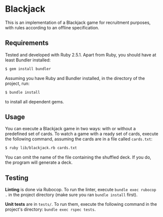# Blackjack

This is an implementation of a Blackjack game for recruitment purposes, with rules according to an offline specification.

## Requirements

Tested and developed with Ruby 2.5.1. Apart from Ruby, you should have at least Bundler installed:

```bash
$ gem install bundler
```

Assuming you have Ruby and Bundler installed, in the directory of the project, run:

```bash
$ bundle install
```

to install all dependent gems.

## Usage

You can execute a Blackjack game in two ways: with or without a predefined set of cards. To watch a game with a ready set of cards, execute the following command, assuming the cards are in a file called `cards.txt`:

```bash
$ ruby lib/blackjack.rb cards.txt
```

You can omit the name of the file containing the shuffled deck. If you do, the program will generate a deck.

## Testing

**Linting** is done via Rubocop. To run the linter, execute `bundle exec rubocop .` in the project directory (make sure you ran `bundle install` first).

**Unit tests** are in `tests/`. To run them, execute the following command in the project's directory: `bundle exec rspec tests`.

